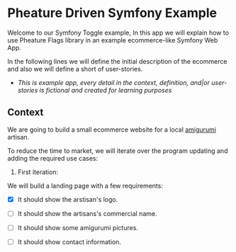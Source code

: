 # Pheature Driven Symfony Example

Welcome to our Symfony Toggle example, In this app we will explain how to use Pheature Flags library in an example ecommerce-like Symfony Web App.

In the following lines we will define the initial description of the ecommerce and also we will define a short of user-stories. 

* *This is example app, every detail in the context, definition, and|or user-stories is fictional and created for learning purposes*

## Context

We are going to build a small ecommerce website for a local [amigurumi](https://en.wikipedia.org/wiki/Amigurumi) artisan.

To reduce the time to market, we will iterate over the program updating and adding the required use cases:

1. First iteration:

We will build a landing page with a few requirements:

- [x] It should show the arstisan's logo.
- [ ] It should show the artisans's commercial name.
- [ ] It should show some amigurumi pictures.
- [ ] It should show contact information.


